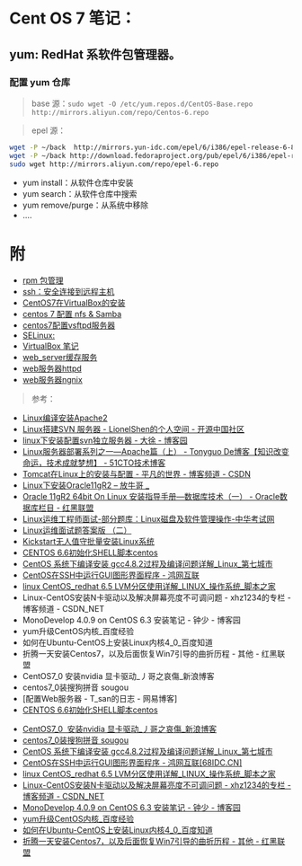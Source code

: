 <link href="../../css/style.css" rel="stylesheet" type="text/css" />

# Cent OS 7 笔记：

## yum: RedHat 系软件包管理器。

### 配置 yum 仓库

> base 源：`sudo wget -O /etc/yum.repos.d/CentOS-Base.repo http://mirrors.aliyun.com/repo/Centos-6.repo`

> epel 源：

```Bash
wget -P ~/back  http://mirrors.yun-idc.com/epel/6/i386/epel-release-6-8.noarch.rpm
wget -P ~/back http://download.fedoraproject.org/pub/epel/6/i386/epel-release-6-8.noarch.rpm
sudo wget http://mirrors.aliyun.com/repo/epel-6.repo
```

+ yum install：从软件仓库中安装
+ yum search：从软件仓库中搜索
+ yum remove/purge：从系统中移除
+ ....

# 附

+ [rpm 包管理](rpm.md)
+ [ssh：安全连接到远程主机](cent7_ssh.md)
+ [CentOS7在VirtualBox的安装](centos7在virtualbox的安装.md)
+ [centos 7 配置 nfs & Samba](centos7配置nfs.md)
+ [centos7配置vsftpd服务器](centos7配置vsftpd服务器.md)
+ [SELinux: ](selinux笔记.md)
+ [VirtualBox 笔记](virtualbox.md)
+ [web_server缓存服务](web_server缓存服务.md)
+ [web服务器httpd](web服务器httpd.md)
+ [web服务器ngnix](web服务器ngnix.md)

> 参考：

<div class="dir">

+ [Linux编译安装Apache2](http://www.server110.com/apache/201308/78.html)
+ [Linux搭建SVN 服务器 - LionelShen的个人空间 - 开源中国社区](http://my.oschina.net/lionel45/blog/298305)
+ [linux下安装配置svn独立服务器 - 大徐 - 博客园](http://www.cnblogs.com/b028/configive/2010/07/23/1867311.html)
+ [Linux服务器部署系列之一—Apache篇（上） - Tonyguo De博客【知识改变命运，技术成就梦想】 - 51CTO技术博客](http://blog.51cto.com/tonyguo/168534)
+ [Tomcat在Linux上的安装与配置 - 平凡的世界 - 博客频道 - CSDN](http://blog.csdn.net/gyming/article/details/36060843)
+ [Linux下安装Oracle11gR2 – 放牛哥 _ ](http://www.imfng.com/configives/oracleinstall.html)
+ [Oracle 11gR2 64bit On Linux 安装指导手册—数据库技术（一） - Oracle数据库栏目 - 红黑联盟](http://www.2cto.com/database/201108/99323.html)
+ [Linux运维工程师面试-部分题库：Linux磁盘及软件管理操作-中华考试网](http://www.examw.com/linux/rhce/shiti/225021/)
+ [Linux运维面试题答案版 （二）](https://www.douban.com/note/537167408/?type=like)
+ [Kickstart无人值守批量安装Linux系统](https://www.linuxidc.com/Linux/2012-08/68558.htm)
+ [CENTOS 6.6初始化SHELL脚本centos](http://www.centoscn.com/shell/2016/0224/6791.html)
+ [CentOS 系统下编译安装 gcc4.8.2过程及编译问题详解_Linux_第七城市](http://www.th7.cn/system/lin/201605/166259.shtml)
+ [CentOS在SSH中运行GUI图形界面程序 - 鸿网互联](http://www.68idc.cn/help/server/linux/20150305249529.html)
+ [linux CentOS_redhat 6.5 LVM分区使用详解_LINUX_操作系统_脚本之家](http://www.jb51.net/LINUXjishu/499575.html)
+ Linux-CentOS安装N卡驱动以及解决屏幕亮度不可调问题 - xhz1234的专栏 - 博客频道 - CSDN_NET
+ MonoDevelop 4.0.9 on CentOS 6.3 安装笔记 - 钟少 - 博客园
+ yum升级CentOS内核_百度经验
+ 如何在Ubuntu-CentOS上安装Linux内核4_0_百度知道
+ 折腾一天安装Centos7，以及后面恢复Win7引导的曲折历程 - 其他 - 红黑联盟
+ CentOS7_0  安装nvidia 显卡驱动_丿哥之哀傷_新浪博客
+ centos7_0装搜狗拼音 sougou
+ [配置Web服务器 - T_san的日志 - 网易博客]
+ [CENTOS 6.6初始化SHELL脚本centos](#)
- [CentOS7_0  安装nvidia 显卡驱动_丿哥之哀傷_新浪博客](#)
- [centos7_0装搜狗拼音 sougou](#)
- [CentOS 系统下编译安装 gcc4.8.2过程及编译问题详解_Linux_第七城市](#)
- [CentOS在SSH中运行GUI图形界面程序 - 鸿网互联[68IDC.CN]](#)
- [linux CentOS_redhat 6.5 LVM分区使用详解_LINUX_操作系统_脚本之家](#)
- [Linux-CentOS安装N卡驱动以及解决屏幕亮度不可调问题 - xhz1234的专栏 - 博客频道 - CSDN_NET](#)
- [MonoDevelop 4.0.9 on CentOS 6.3 安装笔记 - 钟少 - 博客园](#)
- [yum升级CentOS内核_百度经验](#)
- [如何在Ubuntu-CentOS上安装Linux内核4_0_百度知道](#)
- [折腾一天安装Centos7，以及后面恢复Win7引导的曲折历程 - 其他 - 红黑联盟](#)

</div>

